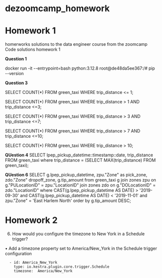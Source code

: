 # dezoomcamp_homework
# Homework 1
homerworks solutions to the data engineer course from the zoomcamp
Code solutions homework 1

__Question 1__

docker run -it --entrypoint=bash python:3.12.8
root@de48da5ee367:/# pip --version


__Question 3__

SELECT COUNT(*) 
FROM green_taxi
WHERE trip_distance <= 1;

SELECT COUNT(*) 
FROM green_taxi
WHERE trip_distance > 1 AND trip_distance <=3;

SELECT COUNT(*) 
FROM green_taxi
WHERE trip_distance > 3 AND trip_distance <=7;

SELECT COUNT(*) 
FROM green_taxi
WHERE trip_distance > 7 AND trip_distance <=10;

SELECT COUNT(*) 
FROM green_taxi
WHERE trip_distance > 10;

__QUestion 4__
SELECT  lpep_pickup_datetime::timestamp::date, trip_distance
FROM green_taxi
where trip_distance = (SELECT MAX(trip_distance) FROM green_taxi);

__QUestion 6__
SELECT g.lpep_pickup_datetime, zpu."Zone" as pick_zone, zdo."Zone" dropoff_zone, g.tip_amount
from green_taxi g
join zones zpu
on g."PULocationID" = zpu."LocationID"
join zones zdo
on g."DOLocationID" = zdo."LocationID"
where CAST(g.lpep_pickup_datetime AS DATE) > '2019-09-30' and CAST(g.lpep_pickup_datetime AS DATE) < '2019-11-01' and zpu."Zone" = 'East Harlem North'
order by  g.tip_amount DESC;

# Homework 2

6.	How would you configure the timezone to New York in a Schedule trigger?


•	Add a timezone property set to America/New_York in the Schedule trigger configuration

	  - id: America_New_York
	    type: io.kestra.plugin.core.trigger.Schedule
	    timezone:  America/New_York


